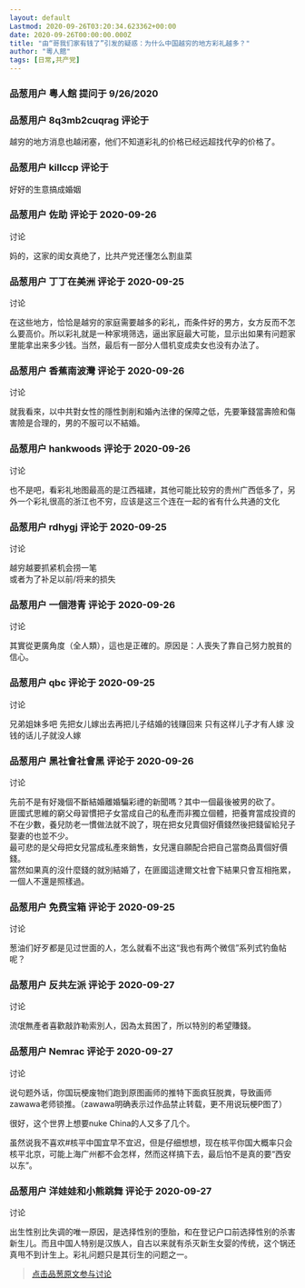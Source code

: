 ```yaml
---
layout: default
Lastmod: 2020-09-26T03:20:34.623362+00:00
date: 2020-09-26T00:00:00.000Z
title: "由“哥我们家有钱了”引发的疑惑：为什么中国越穷的地方彩礼越多？"
author: "粵人館"
tags: [日常,共产党]
---
```



### 品葱用户 **粵人館** 提问于 9/26/2020
    

    
                

### 品葱用户 **8q3mb2cuqrag** 评论于 
        
越穷的地方消息也越闭塞，他们不知道彩礼的价格已经远超找代孕的价格了。
        
                

### 品葱用户 **killccp** 评论于 
        
好好的生意搞成婚姻
        
                

### 品葱用户 **佐助** 评论于 2020-09-26
讨论

        
妈的，这家的闺女真绝了，比共产党还懂怎么割韭菜
        
                

### 品葱用户 **丁丁在美洲** 评论于 2020-09-25
讨论

        
在这些地方，恰恰是越穷的家庭需要越多的彩礼，而条件好的男方，女方反而不怎么要高价。所以彩礼就是一种家境筛选，逼出家庭最大可能，显示出如果有问题家里能拿出来多少钱。当然，最后有一部分人借机变成卖女也没有办法了。
        
                

### 品葱用户 **香蕉南波灣** 评论于 2020-09-26
讨论

        
就我看來，以中共對女性的隱性剝削和婚內法律的保障之低，先要筆錢當壽險和傷害險是合理的，男的不服可以不結婚。
        
                

### 品葱用户 **hankwoods** 评论于 2020-09-26
讨论

        
也不是吧，看彩礼地图最高的是江西福建，其他可能比较穷的贵州广西低多了，另外一个彩礼很高的浙江也不穷，应该是这三个连在一起的省有什么共通的文化
        
                

### 品葱用户 **rdhygj** 评论于 2020-09-25
讨论

        
越穷越要抓紧机会捞一笔  
或者为了补足以前/将来的损失
        
                

### 品葱用户 **一個港青** 评论于 2020-09-26
讨论

        
其實從更廣角度（全人類），這也是正確的。原因是：人喪失了靠自己努力脫貧的信心。
        
                

### 品葱用户 **qbc** 评论于 2020-09-25
讨论

        
兄弟姐妹多吧 先把女儿嫁出去再把儿子结婚的钱赚回来 只有这样儿子才有人嫁 没钱的话儿子就没人嫁
        
                

### 品葱用户 **黑社會社會黑** 评论于 2020-09-26
讨论

        
先前不是有好幾個不斷結婚離婚騙彩禮的新聞嗎？其中一個最後被男的砍了。  
匪國式思維的窮父母習慣把子女當成自己的私產而非獨立個體，把養育當成投資的不在少數，養兒防老一慣做法就不說了，現在把女兒賣個好價錢然後把錢留給兒子娶妻的也並不少。  
最可悲的是父母把女兒當成私產來銷售，女兒還自願配合把自己當商品賣個好價錢。  
當然如果真的沒什麼錢的就別結婚了，在匪國這達爾文社會下結果只會互相拖累，一個人不還是照樣過。
        
                

### 品葱用户 **免费宝箱** 评论于 2020-09-25
讨论

        
葱油们好歹都是见过世面的人，怎么就看不出这“我也有两个微信”系列式钓鱼帖呢？
        
                

### 品葱用户 **反共左派** 评论于 2020-09-27
讨论

        
流氓無產者喜歡敲詐勒索別人，因為太貧困了，所以特別的希望賺錢。
        
                

### 品葱用户 **Nemrac** 评论于 2020-09-27
讨论

        
说句题外话，你国玩梗废物们跑到原图画师的推特下面疯狂脱粪，导致画师zawawa老师锁推。（zawawa明确表示过作品禁止转载，更不用说玩梗P图了）  
  
很好，这个世界上想要nuke China的人又多了几个。  
  
虽然说我不喜欢#核平中国宜早不宜迟，但是仔细想想，现在核平你国大概率只会核平北京，可能上海广州都不会怎样，然而这样搞下去，最后怕不是真的要“西安以东”。
        
                

### 品葱用户 **洋娃娃和小熊跳舞** 评论于 2020-09-27
讨论

        
出生性别比失调的唯一原因，是选择性别的堕胎，和在登记户口前选择性别的杀害新生儿。而且中国人特别是汉族人，自古以来就有杀灭新生女婴的传统，这个锅还真甩不到计生上。彩礼问题只是其衍生的问题之一。
        
                





> [点击品葱原文参与讨论](https://pincong.rocks/question/31456)

